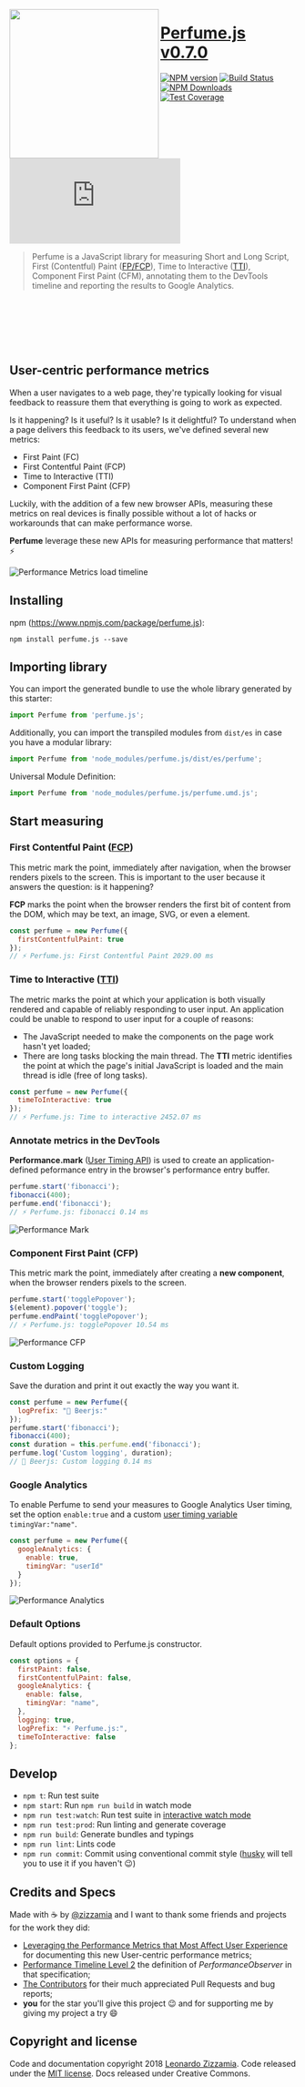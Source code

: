 <a href="http://zizzamia.github.io/perfume/"><img src="https://github.com/Zizzamia/perfume.js/blob/master/docs/src/assets/perfume-logo-v0-7-0.png" align="left" width="262" /></a>

# [Perfume.js v0.7.0](http://zizzamia.github.io/perfume/)
[![NPM version](https://badge.fury.io/js/perfume.js.svg)](https://www.npmjs.org/package/perfume.js) [![Build Status](https://travis-ci.org/Zizzamia/perfume.js.svg?branch=master)](https://travis-ci.org/Zizzamia/perfume.js) [![NPM Downloads](http://img.shields.io/npm/dm/perfume.js.svg)](https://www.npmjs.org/package/perfume.js) [![Test Coverage](https://api.codeclimate.com/v1/badges/f813d2f45b274d93b8c5/test_coverage)](https://codeclimate.com/github/Zizzamia/perfume.js/test_coverage) [![JS gzip size](https://img.badgesize.io/https://unpkg.com/perfume.js?compression=gzip&label=JS+gzip+size)](https://unpkg.com/perfume.js)

> Perfume is a JavaScript library for measuring Short and Long Script, First (Contentful) Paint ([FP/FCP](https://medium.com/@zizzamia/first-contentful-paint-with-a-touch-of-perfume-js-cd11dfd2e18f)), Time to Interactive ([TTI](https://medium.com/@zizzamia/time-to-interactive-with-rum-862ba874392c)), Component First Paint (CFM), annotating them to the DevTools timeline and reporting the results to Google Analytics.

<br />
<br />
<br />
<br />
<br />

## User-centric performance metrics

When a user navigates to a web page, they're typically looking for visual feedback to reassure them that everything is going to work as expected.

Is it happening? Is it useful? Is it usable? Is it delightful?
To understand when a page delivers this feedback to its users, we've defined several new metrics:
- First Paint (FC)
- First Contentful Paint (FCP)
- Time to Interactive (TTI)
- Component First Paint (CFP)

Luckily, with the addition of a few new browser APIs, measuring these metrics on real devices is finally possible without a lot of hacks or workarounds that can make performance worse.

**Perfume** leverage these new APIs for measuring performance that matters! ⚡️

![Performance Metrics load timeline](https://github.com/Zizzamia/perfume.js/blob/master/docs/src/assets/perf-metrics-load-timeline.png)


## Installing

npm (https://www.npmjs.com/package/perfume.js):

    npm install perfume.js --save


## Importing library

You can import the generated bundle to use the whole library generated by this starter:

```javascript
import Perfume from 'perfume.js';
```

Additionally, you can import the transpiled modules from `dist/es` in case you have a modular library:

```javascript
import Perfume from 'node_modules/perfume.js/dist/es/perfume';
```

Universal Module Definition:

```javascript
import Perfume from 'node_modules/perfume.js/perfume.umd.js';
```


## Start measuring

### First Contentful Paint ([FCP](https://medium.com/@zizzamia/first-contentful-paint-with-a-touch-of-perfume-js-cd11dfd2e18f))
This metric mark the point, immediately after navigation, when the browser renders pixels to the screen. This is important to the user because it answers the question: is it happening?

**FCP** marks the point when the browser renders the first bit of content from the DOM, which may be text, an image, SVG, or even a <canvas> element.

```javascript
const perfume = new Perfume({
  firstContentfulPaint: true
});
// ⚡️ Perfume.js: First Contentful Paint 2029.00 ms
```


### Time to Interactive ([TTI](https://medium.com/@zizzamia/time-to-interactive-with-rum-862ba874392c))
The metric marks the point at which your application is both visually rendered and capable of reliably responding to user input. An application could be unable to respond to user input for a couple of reasons:
- The JavaScript needed to make the components on the page work hasn't yet loaded;
- There are long tasks blocking the main thread.
The **TTI** metric identifies the point at which the page's initial JavaScript is loaded and the main thread is idle (free of long tasks).

```javascript
const perfume = new Perfume({
  timeToInteractive: true
});
// ⚡️ Perfume.js: Time to interactive 2452.07 ms
```


### Annotate metrics in the DevTools
**Performance.mark** ([User Timing API](https://developer.mozilla.org/en-US/docs/Web/API/User_Timing_API)) is used to create an application-defined peformance entry in the browser's performance entry buffer.

```javascript
perfume.start('fibonacci');
fibonacci(400);
perfume.end('fibonacci');
// ⚡️ Perfume.js: fibonacci 0.14 ms
```
![Performance Mark](https://github.com/Zizzamia/perfume.js/blob/master/docs/src/assets/performance-mark.png)


### Component First Paint (CFP)
This metric mark the point, immediately after creating a **new component**, when the browser renders pixels to the screen.

```javascript
perfume.start('togglePopover');
$(element).popover('toggle');
perfume.endPaint('togglePopover');
// ⚡️ Perfume.js: togglePopover 10.54 ms
```
![Performance CFP](https://github.com/Zizzamia/perfume.js/blob/master/docs/src/assets/performance-cfp.png)


### Custom Logging
Save the duration and print it out exactly the way you want it.

```javascript
const perfume = new Perfume({
  logPrefix: "🍻 Beerjs:"
});
perfume.start('fibonacci');
fibonacci(400);
const duration = this.perfume.end('fibonacci');
perfume.log('Custom logging', duration);
// 🍻 Beerjs: Custom logging 0.14 ms
```


### Google Analytics
To enable Perfume to send your measures to Google Analytics User timing, set the option `enable:true` and a custom [user timing variable](https://developers.google.com/analytics/devguides/collection/analyticsjs/field-reference#timingVar) `timingVar:"name"`.

```javascript
const perfume = new Perfume({
  googleAnalytics: {
    enable: true,
    timingVar: "userId"
  }
});
```
![Performance Analytics](https://github.com/Zizzamia/perfume.js/blob/master/docs/src/assets/performance-analytics.png)


### Default Options
Default options provided to Perfume.js constructor.

```javascript
const options = {
  firstPaint: false,
  firstContentfulPaint: false,
  googleAnalytics: {
    enable: false,
    timingVar: "name",
  },
  logging: true,
  logPrefix: "⚡️ Perfume.js:",
  timeToInteractive: false
};
```


## Develop

 - `npm t`: Run test suite
 - `npm start`: Run `npm run build` in watch mode
 - `npm run test:watch`: Run test suite in [interactive watch mode](http://facebook.github.io/jest/docs/cli.html#watch)
 - `npm run test:prod`: Run linting and generate coverage
 - `npm run build`: Generate bundles and typings
 - `npm run lint`: Lints code
 - `npm run commit`: Commit using conventional commit style ([husky](https://github.com/typicode/husky) will tell you to use it if you haven't :wink:)



## Credits and Specs
Made with ☕️ by [@zizzamia](https://twitter.com/zizzamia) and
I want to thank some friends and projects for the work they did:

- [Leveraging the Performance Metrics that Most Affect User Experience](https://developers.google.com/web/updates/2017/06/user-centric-performance-metrics) for documenting this new User-centric performance metrics;
- [Performance Timeline Level 2](https://w3c.github.io/performance-timeline/) the definition of *PerformanceObserver* in that specification;
- [The Contributors](https://github.com/Zizzamia/perfume.js/graphs/contributors) for their much appreciated Pull Requests and bug reports;
- **you** for the star you'll give this project 😉 and for supporting me by giving my project a try 😄



## Copyright and license
Code and documentation copyright 2018 [Leonardo Zizzamia](https://twitter.com/Zizzamia). Code released under the [MIT license](LICENSE). Docs released under Creative Commons.

